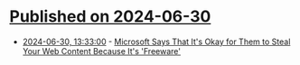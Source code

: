 # [Published on 2024-06-30](index.md)

* [2024-06-30, 13:33:00](https://soylentnews.org/article.pl?sid=24/06/29/1344216&from=rss) - [Microsoft Says That It's Okay for Them to Steal Your Web Content Because It's 'Freeware'](https://soylentnews.org/article.pl?sid=24/06/29/1344216&from=rss)
